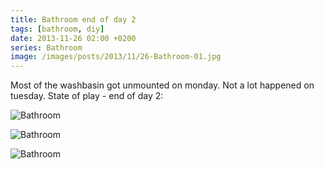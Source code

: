 ```yaml
---
title: Bathroom end of day 2
tags: [bathroom, diy]
date: 2013-11-26 02:00 +0200
series: Bathroom
image: /images/posts/2013/11/26-Bathroom-01.jpg
---
```


Most of the washbasin got unmounted on monday. Not a lot happened on tuesday. State of play - end of day 2:

![Bathroom](/images/posts/2013/11/26-Bathroom-01.jpg)

![Bathroom](/images/posts/2013/11/26-Bathroom-02.jpg)

![Bathroom](/images/posts/2013/11/26-Bathroom-03.jpg)
